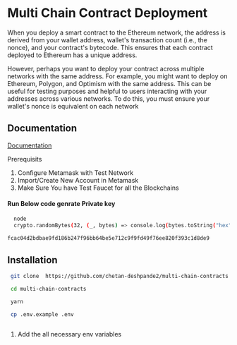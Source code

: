 
# Multi Chain Contract Deployment

When you deploy a smart contract to the Ethereum network, the address is derived from your wallet address, wallet's transaction count (i.e., the nonce), and your contract's bytecode. This ensures that each contract deployed to Ethereum has a unique address.

However, perhaps you want to deploy your contract across multiple networks with the same address. For example, you might want to deploy on Ethereum, Polygon, and Optimism with the same address. This can be useful for testing purposes and helpful to users interacting with your addresses across various networks. To do this, you must ensure your wallet's nonce is equivalent on each network


## Documentation

[Documentation](https://linktodocumentation)

Prerequisits

1. Configure Metamask with Test Network 
2. Import/Create New Account in Metamask
3. Make Sure You have Test Faucet for all the Blockchains



#### Run Below code genrate Private key

```bash
  node
  crypto.randomBytes(32, (_, bytes) => console.log(bytes.toString("hex")))

```

```bash
fcac04d2bdbae9fd186b247f96bb64be5e712c9f9fd49f76ee820f393c1d8de9
```





## Installation


```bash
 git clone  https://github.com/chetan-deshpande2/multi-chain-contracts.git

 cd multi-chain-contracts

 yarn 

 cp .env.example .env



```

1. Add the all necessary env variables


    